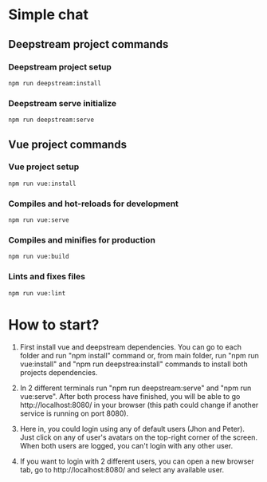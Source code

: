 # Simple chat

## Deepstream project commands

### Deepstream project setup
```
npm run deepstream:install
```

### Deepstream serve initialize
```
npm run deepstream:serve
```

## Vue project commands

### Vue project setup
```
npm run vue:install
```

### Compiles and hot-reloads for development
```
npm run vue:serve
```

### Compiles and minifies for production
```
npm run vue:build
```

### Lints and fixes files
```
npm run vue:lint
```

# How to start?

1. First install vue and deepstream dependencies. You can go to each folder and run "npm install" command or, from main folder, run "npm run vue:install" and "npm run deepstrea:install" commands to install both projects dependencies.
 
2. In 2 different terminals run "npm run deepstream:serve" and "npm run vue:serve". After both process have finished, you will be able to go http://localhost:8080/ in your browser (this path could change if another service is running on port 8080).

3. Here in, you could login using any of default users (Jhon and Peter). Just click on any of user's avatars on the top-right corner of the screen. When both users are logged, you can't login with any other user.

4. If you want to login with 2 different users, you can open a new browser tab, go to http://localhost:8080/ and select any available user.
